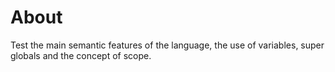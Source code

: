 # About

Test the main semantic features of the language, the use of variables, super globals and the concept of scope.
